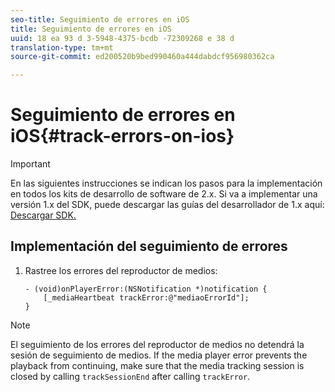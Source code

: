 ```yaml
---
seo-title: Seguimiento de errores en iOS
title: Seguimiento de errores en iOS
uuid: 18 ea 93 d 3-5948-4375-bcdb -72309268 e 38 d
translation-type: tm+mt
source-git-commit: ed200520b9bed990460a444dabdcf956980362ca

---
```



# Seguimiento de errores en iOS{#track-errors-on-ios}

>[!IMPORTANT]
>
>En las siguientes instrucciones se indican los pasos para la implementación en todos los kits de desarrollo de software de 2.x. Si va a implementar una versión 1.x del SDK, puede descargar las guías del desarrollador de 1.x aquí: [Descargar SDK.](../../sdk-implement/download-sdks.md)

## Implementación del seguimiento de errores

1. Rastree los errores del reproductor de medios:

   ```
   - (void)onPlayerError:(NSNotification *)notification { 
       [_mediaHeartbeat trackError:@"mediaoErrorId"]; 
   }
   ```

>[!NOTE]
>
>El seguimiento de los errores del reproductor de medios no detendrá la sesión de seguimiento de medios. If the media player error prevents the playback from continuing, make sure that the media tracking session is closed by calling `trackSessionEnd` after calling `trackError`.

